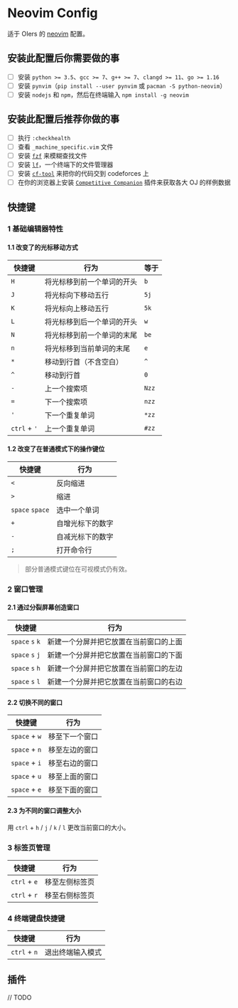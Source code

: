 # Neovim Config
适于 OIers 的 [neovim](https://github.com/neovim/neovim) 配置。

## 安装此配置后你需要做的事

- [ ] 安装 `python >= 3.5`、`gcc >= 7`、`g++ >= 7`、`clangd >= 11`、`go >= 1.16`
- [ ] 安装 `pynvim`（`pip install --user pynvim` 或 `pacman -S python-neovim`）
- [ ] 安装 `nodejs` 和 `npm`，然后在终端输入 `npm install -g neovim`

## 安装此配置后推荐你做的事

- [ ] 执行 `:checkhealth`
- [ ] 查看 `_machine_specific.vim` 文件
- [ ] 安装 [`fzf`](https://github.com/junegunn/fzf) 来模糊查找文件
- [ ] 安装 [`lf`](https://github.com/gokcehan/lf)，一个终端下的文件管理器
- [ ] 安装 [`cf-tool`](https://github.com/xalanq/cf-tool) 来把你的代码交到 codeforces 上
- [ ] 在你的浏览器上安装 [`Competitive Companion`](https://github.com/jmerle/competitive-companion) 插件来获取各大 OJ 的样例数据

## 快捷键

### 1 基础编辑器特性

#### 1.1 改变了的光标移动方式

| 快捷键       | 行为                       | 等于  |
| ------------ | -------------------------- | ----- |
| `H`          | 将光标移到前一个单词的开头 | `b`   |
| `J`          | 将光标向下移动五行         | `5j`  |
| `K`          | 将光标向上移动五行         | `5k`  |
| `L`          | 将光标移到后一个单词的开头 | `w`   |
| `N`          | 将光标移到前一个单词的末尾 | `be`  |
| `n`          | 将光标移到当前单词的末尾   | `e`   |
| `*`          | 移动到行首（不含空白）     | `^`   |
| `^`          | 移动到行首                 | `0`   |
| `-`          | 上一个搜索项               | `Nzz` |
| `=`          | 下一个搜索项               | `nzz` |
| `'`          | 下一个重复单词             | `*zz` |
| `ctrl` + `'` | 上一个重复单词             | `#zz` |

#### 1.2 改变了在普通模式下的操作键位

| 快捷键          | 行为             |
| --------------- | ---------------- |
| `<`             | 反向缩进         |
| `>`             | 缩进             |
| `space` `space` | 选中一个单词     |
| `+`             | 自增光标下的数字 |
| `-`             | 自减光标下的数字 |
| `;`             | 打开命令行       |

> 部分普通模式键位在可视模式仍有效。

### 2 窗口管理

#### 2.1 通过分裂屏幕创造窗口

| 快捷键          | 行为                                   |
| --------------- | -------------------------------------- |
| `space` `s` `k` | 新建一个分屏并把它放置在当前窗口的上面 |
| `space` `s` `j` | 新建一个分屏并把它放置在当前窗口的下面 |
| `space` `s` `h` | 新建一个分屏并把它放置在当前窗口的左边 |
| `space` `s` `l` | 新建一个分屏并把它放置在当前窗口的右边 |

#### 2.2 切换不同的窗口

| 快捷键        | 行为           |
| ------------- | -------------- |
| `space` + `w` | 移至下一个窗口 |
| `space` + `n` | 移至左边的窗口 |
| `space` + `i` | 移至右边的窗口 |
| `space` + `u` | 移至上面的窗口 |
| `space` + `e` | 移至下面的窗口 |

#### 2.3 为不同的窗口调整大小

用 `ctrl` + `h` / `j` / `k` / `l` 更改当前窗口的大小。

### 3 标签页管理

| 快捷键       | 行为           |
| ------------ | -------------- |
| `ctrl` + `e` | 移至左侧标签页 |
| `ctrl` + `r` | 移至右侧标签页 |

### 4 终端键盘快捷键

| 快捷键       | 行为             |
| ------------ | ---------------- |
| `ctrl` + `n` | 退出终端输入模式 |

## 插件

// TODO

